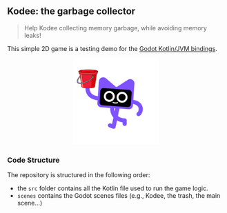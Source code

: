 ## Kodee: the garbage collector

> Help Kodee collecting memory garbage, while avoiding memory leaks!

This simple 2D game is a testing demo for the [Godot Kotlin/JVM bindings](https://github.com/utopia-rise/godot-kotlin-jvm).

<div style='text-align: center'>
    <img src='assets/kodee_bucket.png' alt='Kodee holding a bucket' width='200' />
</div>

### Code Structure

The repository is structured in the following order:

* the `src` folder contains all the Kotlin file used to run the game logic.
* `scenes` contains the Godot scenes files (e.g., Kodee, the trash, the main scene...)


